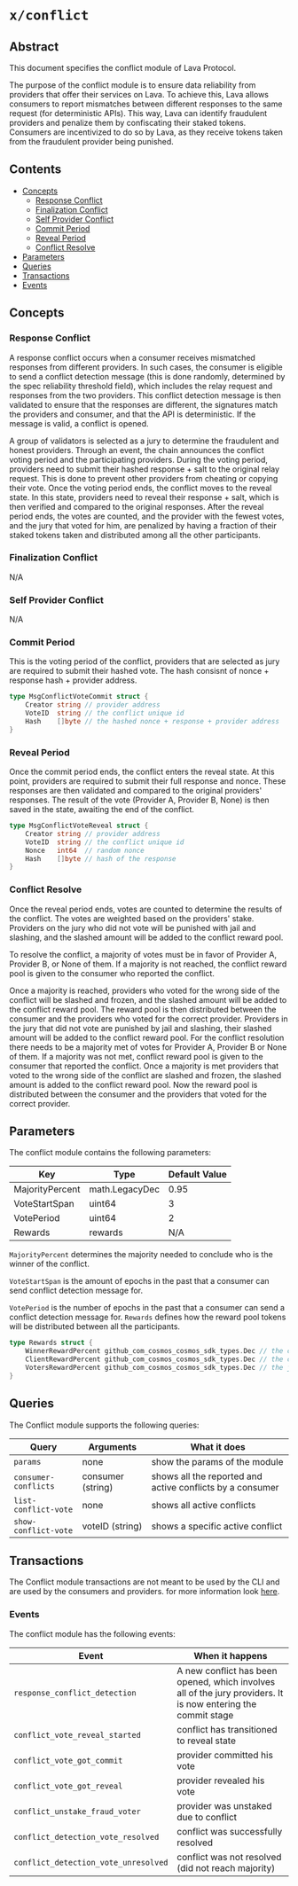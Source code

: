 # `x/conflict`

## Abstract

This document specifies the conflict module of Lava Protocol.

The purpose of the conflict module is to ensure data reliability from providers that offer their services on Lava. To achieve this, Lava allows consumers to report mismatches between different responses to the same request (for deterministic APIs). This way, Lava can identify fraudulent providers and penalize them by confiscating their staked tokens. Consumers are incentivized to do so by Lava, as they receive tokens taken from the fraudulent provider being punished.


## Contents
* [Concepts](#concepts)
    * [Response Conflict](#response-conflict)
	* [Finalization Conflict](#finalization-conflict)
    * [Self Provider Conflict](#self-provider-conflict)
    * [Commit Period](#commit-period)
    * [Reveal Period](#reveal-period)
    * [Conflict Resolve](#Conflict-Resolve)
* [Parameters](#parameters)
* [Queries](#queries)
* [Transactions](#transactions)
* [Events](#events)

## Concepts

### Response Conflict
A response conflict occurs when a consumer receives mismatched responses from different providers. In such cases, the consumer is eligible to send a conflict detection message (this is done randomly, determined by the spec reliability threshold field), which includes the relay request and responses from the two providers. This conflict detection message is then validated to ensure that the responses are different, the signatures match the providers and consumer, and that the API is deterministic. If the message is valid, a conflict is opened.

A group of validators is selected as a jury to determine the fraudulent and honest providers. Through an event, the chain announces the conflict voting period and the participating providers. During the voting period, providers need to submit their hashed response + salt to the original relay request. This is done to prevent other providers from cheating or copying their vote. Once the voting period ends, the conflict moves to the reveal state. In this state, providers need to reveal their response + salt, which is then verified and compared to the original responses. After the reveal period ends, the votes are counted, and the provider with the fewest votes, and the jury that voted for him, are penalized by having a fraction of their staked tokens taken and distributed among all the other participants.

### Finalization Conflict
N/A


### Self Provider Conflict
N/A

### Commit Period

This is the voting period of the conflict, providers that are selected as jury are required to submit their hashed vote.
The hash consisnt of nonce + response hash + provider address.

```go
type MsgConflictVoteCommit struct {
	Creator string // provider address
	VoteID  string // the conflict unique id
	Hash    []byte // the hashed nonce + response + provider address
}
```

### Reveal Period

Once the commit period ends, the conflict enters the reveal state. At this point, providers are required to submit their full response and nonce. These responses are then validated and compared to the original providers' responses. The result of the vote (Provider A, Provider B, None) is then saved in the state, awaiting the end of the conflict.

```go
type MsgConflictVoteReveal struct {
	Creator string // provider address
	VoteID  string // the conflict unique id
	Nonce   int64  // random nonce
	Hash    []byte // hash of the response
}
```

### Conflict Resolve

Once the reveal period ends, votes are counted to determine the results of the conflict. The votes are weighted based on the providers' stake. Providers on the jury who did not vote will be punished with jail and slashing, and the slashed amount will be added to the conflict reward pool.

To resolve the conflict, a majority of votes must be in favor of Provider A, Provider B, or None of them. If a majority is not reached, the conflict reward pool is given to the consumer who reported the conflict.

Once a majority is reached, providers who voted for the wrong side of the conflict will be slashed and frozen, and the slashed amount will be added to the conflict reward pool. The reward pool is then distributed between the consumer and the providers who voted for the correct provider.
Providers in the jury that did not vote are punished by jail and slashing, their slashed amount will be added to the conflict reward pool.
For the conflict resolution there needs to be a majority met of votes for Provider A, Provider B or None of them. 
If a majority was not met, conflict reward pool is given to the consumer that reported the conflict.
Once a majority is met providers that voted to the wrong side of the conflict are slashed and frozen, the slashed amount is added to the conflict reward pool.
Now the reward pool is distributed between the consumer and the providers that voted for the correct provider.

## Parameters

The conflict module contains the following parameters:

| Key                                    | Type                    | Default Value    |
| -------------------------------------- | ----------------------- | -----------------|
| MajorityPercent                        | math.LegacyDec          | 0.95              |
| VoteStartSpan                              | uint64          | 3             |
| VotePeriod                       | uint64          | 2                |
| Rewards                        | rewards                  | N/A                |

`MajorityPercent`  determines the majority needed to conclude who is the winner of the conflict.

`VoteStartSpan` is the amount of epochs in the past that a consumer can send conflict detection message for.

`VotePeriod`  is the number of epochs in the past that a consumer can send a conflict detection message for.
`Rewards` defines how the reward pool tokens will be distributed between all the participants.

```go
type Rewards struct {
	WinnerRewardPercent github_com_cosmos_cosmos_sdk_types.Dec // the conflict's winner portion (provider)
	ClientRewardPercent github_com_cosmos_cosmos_sdk_types.Dec // the conflict's reporter portion
	VotersRewardPercent github_com_cosmos_cosmos_sdk_types.Dec // the jury portion
}
```
## Queries

The Conflict module supports the following queries:

| Query             | Arguments         | What it does                                  |
| ----------        | ---------------   | ----------------------------------------------|
| `params`          | none              | show the params of the module                 |
| `consumer-conflicts` | consumer (string)              | shows all the reported and active conflicts by a consumer        |
| `list-conflict-vote` | none           | shows all active conflicts                |
| `show-conflict-vote`       | voteID (string)           | shows a specific active conflict                             |

## Transactions

The Conflict module transactions are not meant to be used by the CLI and are used by the consumers and providers.
for more information look [here](../../proto/lavanet/lava/conflict/tx.proto).

### Events

The conflict module has the following events:

| Event             | When it happens       |
| ----------        | --------------- |
| `response_conflict_detection`        | A new conflict has been opened, which involves all of the jury providers. It is now entering the commit stage  |
| `conflict_vote_reveal_started`        | conflict has transitioned to reveal state  |
| `conflict_vote_got_commit`        | provider committed his vote  |
| `conflict_vote_got_reveal`        | provider revealed his vote  |
| `conflict_unstake_fraud_voter`        | provider was unstaked due to conflict  |
| `conflict_detection_vote_resolved`        | conflict was successfully resolved  |
| `conflict_detection_vote_unresolved`        | conflict was not resolved (did not reach majority)  |
